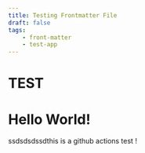 ```yaml
---
title: Testing Frontmatter File
draft: false
tags:
    - front-matter
    - test-app
---
```



# TEST

# Hello World!
ssdsdsdssdthis is a github actions test !

